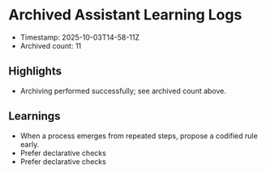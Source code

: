 # Archived Assistant Learning Logs

- Timestamp: 2025-10-03T14-58-11Z
- Archived count: 11

## Highlights

- Archiving performed successfully; see archived count above.

## Learnings

- When a process emerges from repeated steps, propose a codified rule early.
- Prefer declarative checks
- Prefer declarative checks
